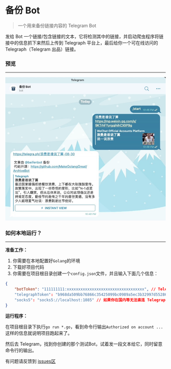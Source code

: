 # 备份 Bot

> 一个用来备份链接内容的 Telegram Bot

发给 Bot 一个链接/包含链接的文本，它将检测其中的链接，并启动爬虫程序将链接中的信息抓下来然后上传到 Telegraph 平台上，最后给你一个可在线访问的 Telegraph（Telegram 出品）链接。



### 预览

---

![preview](./preview/archivebot.jpg)

### 如何本地运行？

---

**准备工作：**

1. 你需要在本地配置好`Golang`的环境
2. 下载好项目代码
3. 你需要在项目根目录创建一个`config.json`文件，并且输入下面几个信息：

```json
{
    "botToken": "111111111:xxxxxxxxxxxxxxxxxxxxxxxxxxxxxxxxxx", // Telegraph Bot Token 请找 @BotFather 获取 https://t.me/@BotFather
    "telegraphToken": "b968da509bb76866c35425099bc0989a5ec3b32997d55286c657e6994bbb", // Telegraph Token，可以用这个测试 Token ，也可以自行注册一个Telegraph Account 然后会得到一个 Token，请阅读 https://telegra.ph/api#createAccount
    "socks5": "socks5://localhost:1085" // 如果你在国内等无法直连 Telegraph 的环境中，那么就需要配置下，让程序走代理（端口不一定是1085，看你电脑代理软件配置的是啥）。如果你不明白这里在说什么，请先上网找翻墙教程，把墙翻了再说。
}
```



**运行程序：**

在项目根目录下执行`go run *.go`，看到命令行输出`Authorized on account ...`这样的信息就说明项目跑起来了。

然后去 Telegram，找到你创建的那个测试Bot，试着发一段文本给它，同时留意命令行的输出。



有问题请反馈到 [issues区](https://github.com/MakeGolangGreat/ArchiveBot/issues)
